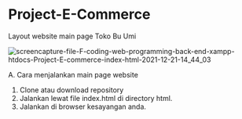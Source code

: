 # Project-E-Commerce
Layout website main page Toko Bu Umi

![screencapture-file-F-coding-web-programming-back-end-xampp-htdocs-Project-E-commerce-index-html-2021-12-21-14_44_03](https://user-images.githubusercontent.com/76804759/146906768-367b162d-2b81-4541-9e4e-e3fd971ae981.png)


A. Cara menjalankan main page website
1. Clone atau download repository
2. Jalankan lewat file index.html di directory html.
3. Jalankan di browser kesayangan anda.
